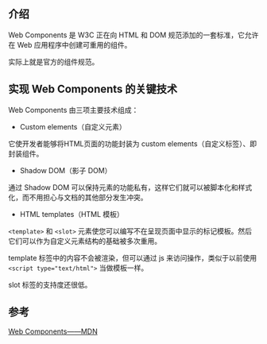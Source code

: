 ## 介绍

Web Components 是 W3C 正在向 HTML 和 DOM 规范添加的一套标准，它允许在 Web 应用程序中创建可重用的组件。

实际上就是官方的组件规范。

## 实现 Web Components 的关键技术

Web Components 由三项主要技术组成：

- Custom elements（自定义元素）

它使开发者能够将HTML页面的功能封装为 custom elements（自定义标签）、即封装组件。

- Shadow DOM（影子 DOM）

通过 Shadow DOM 可以保持元素的功能私有，这样它们就可以被脚本化和样式化，而不用担心与文档的其他部分发生冲突。

- HTML templates（HTML 模板）

`<template>` 和 `<slot>` 元素使您可以编写不在呈现页面中显示的标记模板。然后它们可以作为自定义元素结构的基础被多次重用。

template 标签中的内容不会被渲染，但可以通过 js 来访问操作，类似于以前使用 `<script type="text/html">` 当做模板一样。

slot 标签的支持度还很低。

## 参考

[Web Components——MDN](https://developer.mozilla.org/zh-CN/docs/Web/Web_Components)
